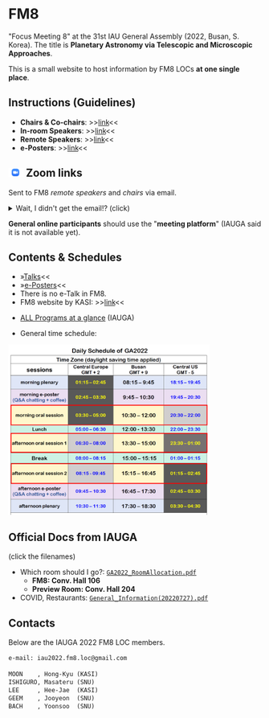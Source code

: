 # FM8
"Focus Meeting 8" at the 31st IAU General Assembly (2022, Busan, S. Korea). The title is **Planetary Astronomy via Telescopic and Microscopic Approaches**.

This is a small website to host information by FM8 LOCs **at one single place**. 


## Instructions (Guidelines)
* **Chairs & Co-chairs**: >>[link](instructions_to_chairs.md)<<
* **In-room Speakers**: >>[link](instructions_to_inroom.md)<<
* **Remote Speakers**: >>[link](instructions_to_remote.md)<<
* **e-Posters**: >>[link](instructions_to_eposter.md)<<

## <img src="imgs/Zoom-icon.png" width="30"/> Zoom links
Sent to FM8 _remote speakers_ and _chairs_ via email. 
<details><summary> Wait, I didn't get the email!? (click)</summary>
<p>
Please check your email box (or spam folder, just in case)

    * Email title: "[IAU FM8] Zoom link for remote oral speaker"

    * Eamil from: One of the SOC members (``Masateru ISHIGURO <ishigrmt@gmail.com>``)

    * Email time: 2022-07-30T12:17 KST (03:17 UTC) 

</p>
</details>

**General online participants** should use the "**meeting platform**" (IAUGA said it is not available yet).


## Contents & Schedules
- »[Talks](fm8files/timetable_fm8.pdf)<<
- »[e-Posters](https://docs.google.com/spreadsheets/d/19wTkitOYZKLuY27WhNHv6kSKkr_jcNtPZO_r6xfRgCA/edit?usp=sharing)<<
- There is no e-Talk in FM8.
- FM8 website by KASI: >>[link](https://iau2021fm8.kasi.re.kr/)<<

* [ALL Programs at a glance](https://www.iauga2022.org/program/program_01.asp?sMenu=abo1) (IAUGA)

* General time schedule: 

<img src="iauga_docs/DailySchedule.png" width="400"/>

## Official Docs from IAUGA
(click the filenames)
* Which room should I go?: [``GA2022_RoomAllocation.pdf``](iauga_docs/GA2022_RoomAllocation.pdf)
    - **FM8: Conv. Hall 106** 
    - **Preview Room: Conv. Hall 204**
* COVID, Restaurants: [``General_Information(20220727).pdf``](iauga_docs/General_Information(20220727).pdf)



## Contacts
Below are the IAUGA 2022 FM8 LOC members. 

    e-mail: iau2022.fm8.loc@gmail.com
    
    MOON    , Hong-Kyu (KASI)
    ISHIGURO, Masateru (SNU) 
    LEE     , Hee-Jae  (KASI)
    GEEM    , Jooyeon  (SNU) 
    BACH    , Yoonsoo  (SNU) 

